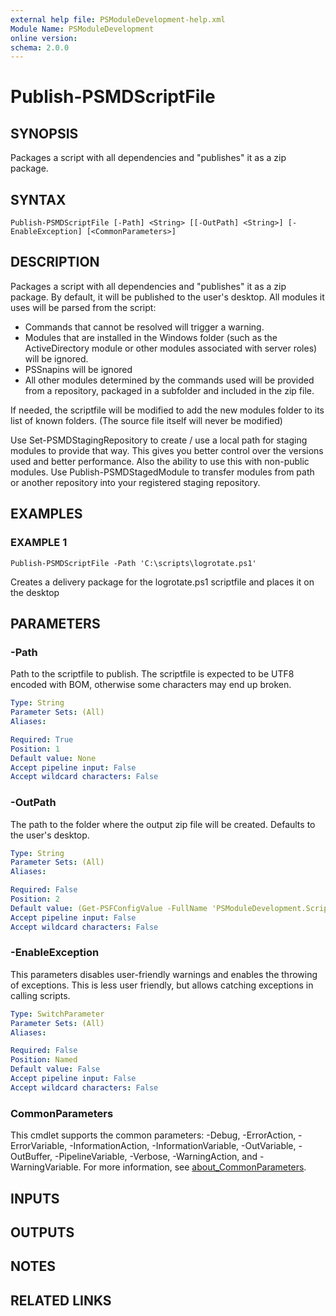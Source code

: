 ```yaml
---
external help file: PSModuleDevelopment-help.xml
Module Name: PSModuleDevelopment
online version:
schema: 2.0.0
---
```


# Publish-PSMDScriptFile

## SYNOPSIS
Packages a script with all dependencies and "publishes" it as a zip package.

## SYNTAX

```
Publish-PSMDScriptFile [-Path] <String> [[-OutPath] <String>] [-EnableException] [<CommonParameters>]
```

## DESCRIPTION
Packages a script with all dependencies and "publishes" it as a zip package.
By default, it will be published to the user's desktop.
All modules it uses will be parsed from the script:
- Commands that cannot be resolved will trigger a warning.
- Modules that are installed in the Windows folder (such as the ActiveDirectory module or other modules associated with server roles) will be ignored.
- PSSnapins will be ignored
- All other modules determined by the commands used will be provided from a repository, packaged in a subfolder and included in the zip file.

If needed, the scriptfile will be modified to add the new modules folder to its list of known folders.
(The source file itself will never be modified)

Use Set-PSMDStagingRepository to create / use a local path for staging modules to provide that way.
This gives you better control over the versions used and better performance.
Also the ability to use this with non-public modules.
Use Publish-PSMDStagedModule to transfer modules from path or another repository into your registered staging repository.

## EXAMPLES

### EXAMPLE 1
```
Publish-PSMDScriptFile -Path 'C:\scripts\logrotate.ps1'
```

Creates a delivery package for the logrotate.ps1 scriptfile and places it on the desktop

## PARAMETERS

### -Path
Path to the scriptfile to publish.
The scriptfile is expected to be UTF8 encoded with BOM, otherwise some characters may end up broken.

```yaml
Type: String
Parameter Sets: (All)
Aliases:

Required: True
Position: 1
Default value: None
Accept pipeline input: False
Accept wildcard characters: False
```

### -OutPath
The path to the folder where the output zip file will be created.
Defaults to the user's desktop.

```yaml
Type: String
Parameter Sets: (All)
Aliases:

Required: False
Position: 2
Default value: (Get-PSFConfigValue -FullName 'PSModuleDevelopment.Script.OutPath')
Accept pipeline input: False
Accept wildcard characters: False
```

### -EnableException
This parameters disables user-friendly warnings and enables the throwing of exceptions.
This is less user friendly, but allows catching exceptions in calling scripts.

```yaml
Type: SwitchParameter
Parameter Sets: (All)
Aliases:

Required: False
Position: Named
Default value: False
Accept pipeline input: False
Accept wildcard characters: False
```

### CommonParameters
This cmdlet supports the common parameters: -Debug, -ErrorAction, -ErrorVariable, -InformationAction, -InformationVariable, -OutVariable, -OutBuffer, -PipelineVariable, -Verbose, -WarningAction, and -WarningVariable. For more information, see [about_CommonParameters](http://go.microsoft.com/fwlink/?LinkID=113216).

## INPUTS

## OUTPUTS

## NOTES

## RELATED LINKS
